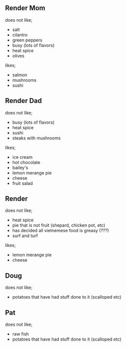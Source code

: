 ## Render Mom
does not like;
* salt
* cilantro
* green peppers
* busy (lots of flavors)
* heat spice
* olives

likes;
* salmon
* mushrooms
* sushi

## Render Dad
does not like;
* busy (lots of flavors)
* heat spice
* sushi
* steaks with mushrooms

likes;
* ice cream
* hot chocolate
* bailey's
* lemon merange pie
* cheese
* fruit salad

## Render
does not like;
* heat spice
* pie that is not fruit (shepard, chicken pot, etc)
* has decided all vietnemese food is greasy (???)
* surf and turf

likes;
* lemon merange pie
* cheese

## Doug
does not like;
* potatoes that have had stuff done to it (scalloped etc)

## Pat
does not like;
* raw fish
* potatoes that have had stuff done to it (scalloped etc)
